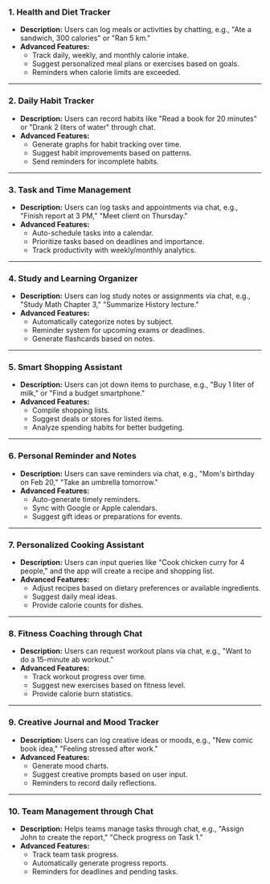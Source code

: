 ### 1. **Health and Diet Tracker**

- **Description:** Users can log meals or activities by chatting, e.g., "Ate a sandwich, 300 calories" or "Ran 5 km."
- **Advanced Features:**
    - Track daily, weekly, and monthly calorie intake.
    - Suggest personalized meal plans or exercises based on goals.
    - Reminders when calorie limits are exceeded.

---

### 2. **Daily Habit Tracker**

- **Description:** Users can record habits like "Read a book for 20 minutes" or "Drank 2 liters of water" through chat.
- **Advanced Features:**
    - Generate graphs for habit tracking over time.
    - Suggest habit improvements based on patterns.
    - Send reminders for incomplete habits.

---

### 3. **Task and Time Management**

- **Description:** Users can log tasks and appointments via chat, e.g., "Finish report at 3 PM," "Meet client on Thursday."
- **Advanced Features:**
    - Auto-schedule tasks into a calendar.
    - Prioritize tasks based on deadlines and importance.
    - Track productivity with weekly/monthly analytics.

---

### 4. **Study and Learning Organizer**

- **Description:** Users can log study notes or assignments via chat, e.g., "Study Math Chapter 3," "Summarize History lecture."
- **Advanced Features:**
    - Automatically categorize notes by subject.
    - Reminder system for upcoming exams or deadlines.
    - Generate flashcards based on notes.

---

### 5. **Smart Shopping Assistant**

- **Description:** Users can jot down items to purchase, e.g., "Buy 1 liter of milk," or "Find a budget smartphone."
- **Advanced Features:**
    - Compile shopping lists.
    - Suggest deals or stores for listed items.
    - Analyze spending habits for better budgeting.

---

### 6. **Personal Reminder and Notes**

- **Description:** Users can save reminders via chat, e.g., "Mom's birthday on Feb 20," "Take an umbrella tomorrow."
- **Advanced Features:**
    - Auto-generate timely reminders.
    - Sync with Google or Apple calendars.
    - Suggest gift ideas or preparations for events.

---

### 7. **Personalized Cooking Assistant**

- **Description:** Users can input queries like "Cook chicken curry for 4 people," and the app will create a recipe and shopping list.
- **Advanced Features:**
    - Adjust recipes based on dietary preferences or available ingredients.
    - Suggest daily meal ideas.
    - Provide calorie counts for dishes.

---

### 8. **Fitness Coaching through Chat**

- **Description:** Users can request workout plans via chat, e.g., "Want to do a 15-minute ab workout."
- **Advanced Features:**
    - Track workout progress over time.
    - Suggest new exercises based on fitness level.
    - Provide calorie burn statistics.

---

### 9. **Creative Journal and Mood Tracker**

- **Description:** Users can log creative ideas or moods, e.g., "New comic book idea," "Feeling stressed after work."
- **Advanced Features:**
    - Generate mood charts.
    - Suggest creative prompts based on user input.
    - Reminders to record daily reflections.

---

### 10. **Team Management through Chat**

- **Description:** Helps teams manage tasks through chat, e.g., "Assign John to create the report," "Check progress on Task 1."
- **Advanced Features:**
    - Track team task progress.
    - Automatically generate progress reports.
    - Reminders for deadlines and pending tasks.